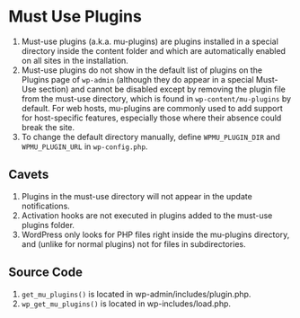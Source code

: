 # Must Use Plugins
1. Must-use plugins (a.k.a. mu-plugins) are plugins installed in a special directory inside the content folder and which are automatically enabled on all sites in the installation.
2. Must-use plugins do not show in the default list of plugins on the Plugins page of `wp-admin` (although they do appear in a special Must-Use section) and cannot be disabled except by removing the plugin file from the must-use directory, which is found in `wp-content/mu-plugins` by default. For web hosts, mu-plugins are commonly used to add support for host-specific features, especially those where their absence could break the site.
3. To change the default directory manually, define `WPMU_PLUGIN_DIR` and `WPMU_PLUGIN_URL` in `wp-config.php`.

## Cavets
1. Plugins in the must-use directory will not appear in the update notifications.
2. Activation hooks are not executed in plugins added to the must-use plugins folder.
3. WordPress only looks for PHP files right inside the mu-plugins directory, and (unlike for normal plugins) not for files in subdirectories.

## Source Code
1. `get_mu_plugins()` is located in wp-admin/includes/plugin.php.
2. `wp_get_mu_plugins()` is located in wp-includes/load.php.

